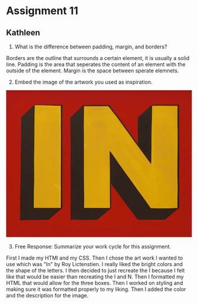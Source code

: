 # Assignment 11
## Kathleen
1. What is the difference between padding, margin, and borders?

Borders are the outline that surrounds a certain element, it is usually a solid line. Padding is the area that seperates the content of an element with the outside of the element. Margin is the space between sperate elemnets. 

2. Embed the image of the artwork you used as inspiration. 

![inspiration peice](./images/in.jpg)

3. Free Response: Summarize your work cycle for this assignment. 

First I made my HTMl and my CSS. Then I chose the art work I wanted to use which was "In" by Roy Lictenstien. I really liked the bright colors and the shape of the letters. I then decided to just recreate the I because I felt like that would be easier than recreating the I and N. Then I formatted my HTML that would allow for the three boxes. Then I worked on styling and making sure it was formatted properly to my liking. Then I added the color and the description for the image.
